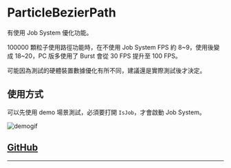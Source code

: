 # ParticleBezierPath

有使用 Job System 優化功能。

100000 顆粒子使用路徑功能時，在不使用 Job System FPS 約 8~9，使用後變成 18~20，PC 版多使用了 Burst 會從 30 FPS 提升至 100 FPS。

可能因為測試的硬體裝置數據優化有所不同，建議還是實際測試後才決定。

## 使用方式

可以先使用 demo 場景測試，必須要打開 `IsJob`，才會啟動 Job System。

![demogif]

## [GitHub][github]

_____________________________________________________________________________
[demogif]:https://i.imgur.com/tNmcGdz.gif
[github]:https://github.com/Wenrong274/ParticleBezierPath
